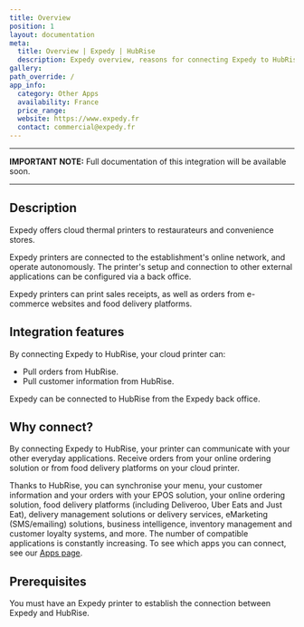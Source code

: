 ```yaml
---
title: Overview
position: 1
layout: documentation
meta:
  title: Overview | Expedy | HubRise
  description: Expedy overview, reasons for connecting Expedy to HubRise and summary of integrated features. Synchronise data between your EPOS Expedy and your other apps.
gallery:
path_override: /
app_info:
  category: Other Apps
  availability: France
  price_range:
  website: https://www.expedy.fr
  contact: commercial@expedy.fr
---
```


---

**IMPORTANT NOTE:** Full documentation of this integration will be available soon.

---

## Description

Expedy offers cloud thermal printers to restaurateurs and convenience stores.

Expedy printers are connected to the establishment's online network, and operate autonomously. The printer's setup and connection to other external applications can be configured via a back office.

Expedy printers can print sales receipts, as well as orders from e-commerce websites and food delivery platforms.

## Integration features

By connecting Expedy to HubRise, your cloud printer can:

- Pull orders from HubRise.
- Pull customer information from HubRise.

Expedy can be connected to HubRise from the Expedy back office.

## Why connect?

By connecting Expedy to HubRise, your printer can communicate with your other everyday applications. Receive orders from your online ordering solution or from food delivery platforms on your cloud printer.

Thanks to HubRise, you can synchronise your menu, your customer information and your orders with your EPOS solution, your online ordering solution, food delivery platforms (including Deliveroo, Uber Eats and Just Eat), delivery management solutions or delivery services, eMarketing (SMS/emailing) solutions, business intelligence, inventory management and customer loyalty systems, and more. The number of compatible applications is constantly increasing. To see which apps you can connect, see our [Apps page](/apps).

## Prerequisites

You must have an Expedy printer to establish the connection between Expedy and HubRise.
